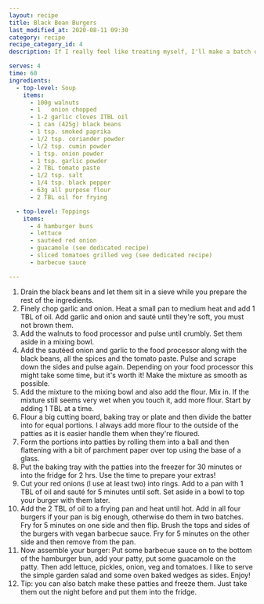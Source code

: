 ```yaml
---
layout: recipe
title: Black Bean Burgers
last_modified_at: 2020-08-11 09:30
category: recipe
recipe_category_id: 4
description: If I really feel like treating myself, I'll make a batch of those and serve them with creamy guacamole and some oven baked potato wedges. They are so flavourful and yummy that I'm not even ashamed to serve them to some of my meat-eating and bean-hating friends. So far, everyone has liked them. I personally oppose the usage of vegan cheese, I find it disgusting and it is almost as unhealthy and calorific as the original (most vegan cheese is made form coconut oil). The guacamole works great as a replacement and some sautéed red onions and grilled veg add some much flavour that cheese is really not needed -Take it from someone you never had a burger without cheese before going vegan.

serves: 4
time: 60
ingredients:
  - top-level: Soup
    items:
      - 100g walnuts
      - 1	onion chopped
      - 1-2 garlic cloves ITBL oil
      - 1 can (425g) black beans
      - 1 tsp. smoked paprika
      - 1/2 tsp. coriander powder
      - l/2 tsp. cumin powder
      - 1 tsp. onion powder
      - 1 tsp. garlic powder
      - 2 TBL tomato paste
      - 1/2 tsp. salt
      - 1/4 tsp. black pepper
      - 63g all purpose flour
      - 2 TBL oil for frying

  - top-level: Toppings
    items:
      - 4 hamburger buns
      - lettuce
      - sautéed red onion
      - guacamole (see dedicated recipe)
      - sliced tomatoes grilled veg (see dedicated recipe)
      - barbecue sauce

---
```

1.	Drain the black beans and let them sit in a sieve while you prepare the rest of the ingredients.
2.	Finely chop garlic and onion. Heat a small pan to medium heat and add 1 TBL of oil. Add garlic and onion and sauté until they're soft, you must not brown them.
3.	Add the walnuts to food processor and pulse until crumbly. Set them aside in a mixing bowl.
4.	Add the sautéed onion and garlic to the food processor along with the black beans, all the spices and the tomato paste. Pulse and scrape down the sides and pulse again. Depending on your food processor this might take some time, but it's worth it! Make the mixture as smooth as possible.
5.	Add the mixture to the mixing bowl and also add the flour. Mix in. If the mixture still seems very wet when you touch it, add more flour. Start by adding 1 TBL at a time.
6.	Flour a big cutting board, baking tray or plate and then divide the batter into for equal portions. I always add more flour to the outside of the patties as it is easier handle them when they're floured.
7.	Form the portions into patties by rolling them into a ball and then flattening with a bit of parchment paper over top using the base of a glass.
8.	Put the baking tray with the patties into the freezer for 30 minutes or into the fridge for 2 hrs. Use the time to prepare your extras!
9.	Cut your red onions (l use at least two) into rings. Add to a pan with 1 TBL of oil and sauté for 5 minutes until soft. Set aside in a bowl to top your burger with them later.
10.	Add the 2 TBL of oil to a frying pan and heat until hot. Add in all four burgers if your pan is big enough, otherwise do them in two batches. Fry for 5 minutes on one side and then flip. Brush the tops and sides of the burgers with vegan barbecue sauce. Fry for 5 minutes on the other side and then remove from the pan.
11.	Now assemble your burger: Put some barbecue sauce on to the bottom of the hamburger bun, add your patty, put some guacamole on the patty. Then add lettuce, pickles, onion, veg and tomatoes. I like to serve the simple garden salad and some oven baked wedges as sides. Enjoy!
12.	Tip: you can also batch make these patties and freeze them. Just take them out the night before and put them into the fridge.
